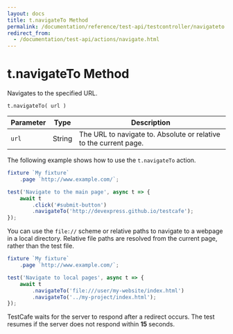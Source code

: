 ```yaml
---
layout: docs
title: t.navigateTo Method
permalink: /documentation/reference/test-api/testcontroller/navigateto.html
redirect_from:
  - /documentation/test-api/actions/navigate.html
---
```

# t.navigateTo Method

Navigates to the specified URL.

```text
t.navigateTo( url )
```

Parameter | Type   | Description
--------- | ------ | -----------------------
`url`     | String | The URL to navigate to. Absolute or relative to the current page.

The following example shows how to use the `t.navigateTo` action.

```js
fixture `My fixture`
    .page `http://www.example.com/`;

test('Navigate to the main page', async t => {
    await t
        .click('#submit-button')
        .navigateTo('http://devexpress.github.io/testcafe');
});
```

You can use the `file://` scheme or relative paths to navigate to a webpage in a local directory. Relative file paths are resolved from the current page, rather than the test file.

```js
fixture `My fixture`
    .page `http://www.example.com/`;

test('Navigate to local pages', async t => {
    await t
        .navigateTo('file:///user/my-website/index.html')
        .navigateTo('../my-project/index.html');
});
```

TestCafe waits for the server to respond after a redirect occurs.
The test resumes if the server does not respond within **15** seconds.

